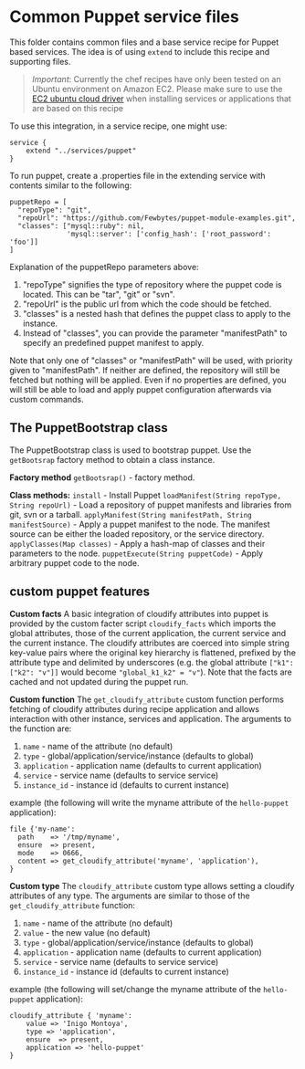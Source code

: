 # Common Puppet service files
This folder contains common files and a base service recipe for Puppet based services. The idea is of using `extend` to include this recipe and supporting files.

> *Important*: Currently the chef recipes have only been tested on an Ubuntu environment on Amazon EC2. Please make sure to use the [EC2 ubuntu cloud driver](https://github.com/CloudifySource/cloudify-cloud-drivers/tree/master/ec2-ubuntu) when installing services or applications that are based on this recipe

To use this integration, in a service recipe, one might use:

    service {
        extend "../services/puppet"
    }

To run puppet, create a .properties file in the extending service with contents similar to the following:

    puppetRepo = [ 
      "repoType": "git",
      "repoUrl": "https://github.com/Fewbytes/puppet-module-examples.git",
      "classes": ["mysql::ruby": nil, 
                  'mysql::server': ['config_hash': ['root_password': 'foo']]
    ]

Explanation of the puppetRepo parameters above:

1. "repoType" signifies the type of repository where the puppet code is located. This can be "tar", "git" or "svn".
2. "repoUrl" is the public url from which the code should be fetched.
3. "classes" is a nested hash that defines the puppet class to apply to the instance.
4. Instead of "classes", you can provide the parameter "manifestPath" to specify an predefined puppet manifest to apply.

Note that only one of "classes" or "manifestPath" will be used, with priority given to "manifestPath". If neither are defined, the repository will still be fetched but nothing will be applied. Even if no properties are defined, you will still be able to load and apply puppet configuration afterwards via custom commands.


## The PuppetBootstrap class
The PuppetBootstrap class is used to bootstrap puppet. Use the `getBootsrap` factory method to obtain a class instance.

<strong>Factory method</strong>
`getBootsrap()` - factory method.

<strong>Class methods:</strong>
`install` - Install Puppet
`loadManifest(String repoType, String repoUrl)` - Load a repository of puppet manifests and libraries from git, svn or a tarball.
`applyManifest(String manifestPath, String manifestSource)` - Apply a puppet manifest to the node. The manifest source can be either the loaded repository, or the service directory.
`applyClasses(Map classes)` - Apply a hash-map of classes and their parameters to the node.
`puppetExecute(String puppetCode)` - Apply arbitrary puppet code to the node.


## custom puppet features
<strong>Custom facts</strong>
A basic integration of cloudify attributes into puppet is provided by the custom facter script `cloudify_facts` which imports the global attributes, those of the current application, the current service and the current instance. The cloudify attributes are coerced into simple string key-value pairs where the original key hierarchy is flattened, prefixed by the attribute type and delimited by underscores (e.g. the global attribute `["k1": ["k2": "v"]]` would become `"global_k1_k2" = "v"`).
Note that the facts are cached and not updated during the puppet run.

<strong>Custom function</strong>
The `get_cloudify_attribute` custom function performs fetching of cloudify attributes during recipe application and allows interaction with other instance, services and application.
The arguments to the function are:

1. `name` - name of the attribute (no default)
2. `type` - global/application/service/instance (defaults to global)
3. `application` - application name (defaults to current application)
4. `service` - service name (defaults to service service)
5. `instance_id` - instance id (defaults to current instance)

example (the following will write the myname attribute of the `hello-puppet` application):

    file {'my-name':
      path    => '/tmp/myname',
      ensure  => present,
      mode    => 0666,
      content => get_cloudify_attribute('myname', 'application'), 
    }

<strong>Custom type</strong>
The `cloudify_attribute` custom type allows setting a cloudify attributes of any type. The arguments are similar to those of the `get_cloudify_attribute` function:

1. `name` - name of the attribute (no default)
2. `value` - the new value (no default)
3. `type` - global/application/service/instance (defaults to global)
4. `application` - application name (defaults to current application)
5. `service` - service name (defaults to service service)
6. `instance_id` - instance id (defaults to current instance)

example (the following will set/change the myname attribute of the `hello-puppet` application):

    cloudify_attribute { 'myname':
        value => 'Inigo Montoya',
        type => 'application',
        ensure  => present,
        application => 'hello-puppet'
    }
